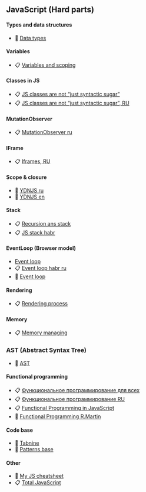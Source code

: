 ## JavaScript (Hard parts)

#### Types and data structures
- 🧾 [Data types](https://developer.mozilla.org/en-US/docs/Web/JavaScript/Data_structures)

#### Variables
- 📋 [Variables and scoping](https://exploringjs.com/es6/ch_variables.html)

#### Classes in JS
- 📋 [JS classes are not “just syntactic sugar”](https://webreflection.medium.com/js-classes-are-not-just-syntactic-sugar-28690fedf078)
- 📋 [JS classes are not “just syntactic sugar”, RU](https://habr.com/ru/company/ruvds/blog/554288/)
#### MutationObserver
- 📋 [MutationObserver ru](https://habr.com/ru/company/ruvds/blog/351256/)

#### IFrame
- 📋 [Iframes, RU](https://habr.com/ru/post/488516/)

#### Scope & closure
- 📖 [YDNJS ru](https://github.com/azat-io/you-dont-know-js-ru/blob/master/scope%20%26%20closures/README.md#%D0%92%D1%8B-%D0%BD%D0%B5-%D0%B7%D0%BD%D0%B0%D0%B5%D1%82%D0%B5-js-%D0%9E%D0%B1%D0%BB%D0%B0%D1%81%D1%82%D1%8C-%D0%B2%D0%B8%D0%B4%D0%B8%D0%BC%D0%BE%D1%81%D1%82%D0%B8-%D0%B8-%D0%B7%D0%B0%D0%BC%D1%8B%D0%BA%D0%B0%D0%BD%D0%B8%D1%8F)
- 📖 [YDNJS en](https://github.com/getify/You-Dont-Know-JS/blob/2nd-ed/scope-closures/README.md)

#### Stack
- 📋 [Recursion ans stack](https://javascript.info/recursion)
- 📋 [JS stack habr](https://habr.com/ru/company/ruvds/blog/337042/)

#### EventLoop (Browser model)
- [Event loop](https://www.jsv9000.app/)
- 📋 [Event loop habr ru](https://habr.com/ru/company/ruvds/blog/340508/)
- 🎥 [Event loop](https://www.youtube.com/watch?v=cCOL7MC4Pl0)

#### Rendering
- 📋 [Rendering process](https://habr.com/ru/company/ruvds/blog/351802/)

#### Memory
- 📋 [Memory managing](https://blog.openreplay.com/javascript-s-memory-management-explained)

### AST (Abstract Syntax Tree)
- 🤖 [AST](https://astexplorer.net/)

#### Functional programming
- 📋 [Функциональное программирование для всех](https://habr.com/ru/post/142351/)
- 📋 [Функциональное программирование RU](https://habr.com/ru/post/310172/)
- 📋 [Functional Programming in JavaScript](https://blog.bitsrc.io/functional-programming-in-javascript-how-and-why-94e7a97343b)
- 🎥 [Functional Programming R.Martin](https://www.youtube.com/watch?v=7Zlp9rKHGD4&t=950s)


#### Code base
- 🤖 [Tabnine](https://www.tabnine.com/code/javascript)
- 🤖 [Patterns base](https://www.patterns.dev/)

#### Other
- 🔖 [My JS cheatsheet](https://github.com/PavPavv/MyJSCheatsheet)
- 📋 [Total JavaScript](https://github.com/javascript-tutorial/en.javascript.info)
